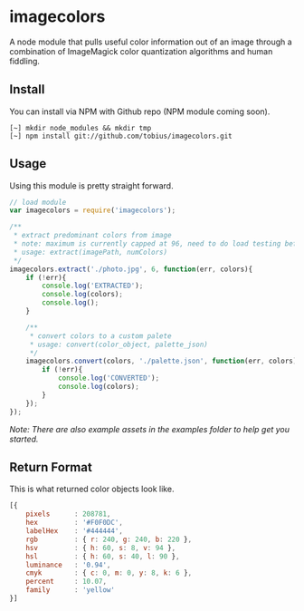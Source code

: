 
# imagecolors

A node module that pulls useful color information out of an image through a combination of ImageMagick color quantization algorithms and human fiddling.

## Install

You can install via NPM with Github repo (NPM module coming soon).

```shell
[~] mkdir node_modules && mkdir tmp
[~] npm install git://github.com/tobius/imagecolors.git
```
<!--
[~] npm install imagecolors
-->

## Usage

Using this module is pretty straight forward.

```javascript
// load module
var imagecolors = require('imagecolors');

/**
 * extract predominant colors from image
 * note: maximum is currently capped at 96, need to do load testing before raising
 * usage: extract(imagePath, numColors)
 */
imagecolors.extract('./photo.jpg', 6, function(err, colors){
    if (!err){
        console.log('EXTRACTED');
        console.log(colors);
        console.log();
    }

    /**
     * convert colors to a custom palete
     * usage: convert(color_object, palette_json)
     */
    imagecolors.convert(colors, './palette.json', function(err, colors){
        if (!err){
            console.log('CONVERTED');
            console.log(colors);
        }
    });
});
```

_Note: There are also example assets in the examples folder to help get you started._

## Return Format

This is what returned color objects look like.

```javascript
[{
    pixels      : 208781,
    hex         : '#F0F0DC',
    labelHex    : '#444444',
    rgb         : { r: 240, g: 240, b: 220 },
    hsv         : { h: 60, s: 8, v: 94 },
    hsl         : { h: 60, s: 40, l: 90 },
    luminance   : '0.94',
    cmyk        : { c: 0, m: 0, y: 8, k: 6 },
    percent     : 10.07,
    family      : 'yellow'
}]
```

<!--
## Miscellaneous Examples

A few examples of miscellaneous ways that you might use this data.

```javascript
// group colors by color family
var families = {};
colors.forEach(function(color){
    if (families[color.family] === undefined){
        families[color.family] = [];
    }
    families[color.family].push(color);
});
```
-->

